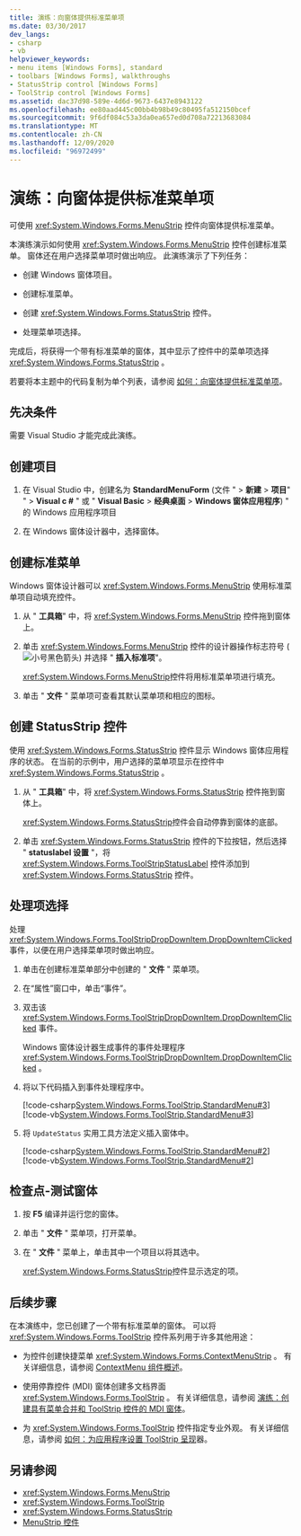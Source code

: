 ```yaml
---
title: 演练：向窗体提供标准菜单项
ms.date: 03/30/2017
dev_langs:
- csharp
- vb
helpviewer_keywords:
- menu items [Windows Forms], standard
- toolbars [Windows Forms], walkthroughs
- StatusStrip control [Windows Forms]
- ToolStrip control [Windows Forms]
ms.assetid: dac37d98-589e-4d6d-9673-6437e8943122
ms.openlocfilehash: ee80aad445c00bb4b98b49c80495fa512150bcef
ms.sourcegitcommit: 9f6df084c53a3da0ea657ed0d708a72213683084
ms.translationtype: MT
ms.contentlocale: zh-CN
ms.lasthandoff: 12/09/2020
ms.locfileid: "96972499"
---
```

# <a name="walkthrough-providing-standard-menu-items-to-a-form"></a>演练：向窗体提供标准菜单项

可使用 <xref:System.Windows.Forms.MenuStrip> 控件向窗体提供标准菜单。

本演练演示如何使用 <xref:System.Windows.Forms.MenuStrip> 控件创建标准菜单。 窗体还在用户选择菜单项时做出响应。 此演练演示了下列任务：

- 创建 Windows 窗体项目。

- 创建标准菜单。

- 创建 <xref:System.Windows.Forms.StatusStrip> 控件。

- 处理菜单项选择。

完成后，将获得一个带有标准菜单的窗体，其中显示了控件中的菜单项选择 <xref:System.Windows.Forms.StatusStrip> 。

若要将本主题中的代码复制为单个列表，请参阅 [如何：向窗体提供标准菜单项](how-to-provide-standard-menu-items-to-a-form.md)。

## <a name="prerequisites"></a>先决条件

需要 Visual Studio 才能完成此演练。

## <a name="create-the-project"></a>创建项目

1. 在 Visual Studio 中，创建名为 **StandardMenuForm** (文件 "   >  **新建**  >  **项目**" "  >  **Visual c #** " 或 " **Visual Basic**  >  **经典桌面**  >  **Windows 窗体应用程序**) " 的 Windows 应用程序项目

2. 在 Windows 窗体设计器中，选择窗体。

## <a name="create-a-standard-menu"></a>创建标准菜单

Windows 窗体设计器可以 <xref:System.Windows.Forms.MenuStrip> 使用标准菜单项自动填充控件。

1. 从 " **工具箱**" 中，将 <xref:System.Windows.Forms.MenuStrip> 控件拖到窗体上。

2. 单击 <xref:System.Windows.Forms.MenuStrip> 控件的设计器操作标志符号 (![ 小号黑色箭头 ](./media/designer-actions-glyph.gif)) 并选择 " **插入标准项**"。

     <xref:System.Windows.Forms.MenuStrip>控件将用标准菜单项进行填充。

3. 单击 " **文件** " 菜单项可查看其默认菜单项和相应的图标。

## <a name="create-a-statusstrip-control"></a>创建 StatusStrip 控件

使用 <xref:System.Windows.Forms.StatusStrip> 控件显示 Windows 窗体应用程序的状态。 在当前的示例中，用户选择的菜单项显示在控件中 <xref:System.Windows.Forms.StatusStrip> 。

1. 从 " **工具箱**" 中，将 <xref:System.Windows.Forms.StatusStrip> 控件拖到窗体上。

     <xref:System.Windows.Forms.StatusStrip>控件会自动停靠到窗体的底部。

2. 单击 <xref:System.Windows.Forms.StatusStrip> 控件的下拉按钮，然后选择 " **statuslabel 设置** "，将 <xref:System.Windows.Forms.ToolStripStatusLabel> 控件添加到 <xref:System.Windows.Forms.StatusStrip> 控件。

## <a name="handle-item-selection"></a>处理项选择

处理 <xref:System.Windows.Forms.ToolStripDropDownItem.DropDownItemClicked> 事件，以便在用户选择菜单项时做出响应。

1. 单击在创建标准菜单部分中创建的 " **文件** " 菜单项。

2. 在“属性”窗口中，单击“事件”。

3. 双击该 <xref:System.Windows.Forms.ToolStripDropDownItem.DropDownItemClicked> 事件。

     Windows 窗体设计器生成事件的事件处理程序 <xref:System.Windows.Forms.ToolStripDropDownItem.DropDownItemClicked> 。

4. 将以下代码插入到事件处理程序中。

     [!code-csharp[System.Windows.Forms.ToolStrip.StandardMenu#3](~/samples/snippets/csharp/VS_Snippets_Winforms/System.Windows.Forms.ToolStrip.StandardMenu/CS/Form1.cs#3)]
     [!code-vb[System.Windows.Forms.ToolStrip.StandardMenu#3](~/samples/snippets/visualbasic/VS_Snippets_Winforms/System.Windows.Forms.ToolStrip.StandardMenu/VB/Form1.vb#3)]

5. 将 `UpdateStatus` 实用工具方法定义插入窗体中。

     [!code-csharp[System.Windows.Forms.ToolStrip.StandardMenu#2](~/samples/snippets/csharp/VS_Snippets_Winforms/System.Windows.Forms.ToolStrip.StandardMenu/CS/Form1.cs#2)]
     [!code-vb[System.Windows.Forms.ToolStrip.StandardMenu#2](~/samples/snippets/visualbasic/VS_Snippets_Winforms/System.Windows.Forms.ToolStrip.StandardMenu/VB/Form1.vb#2)]

## <a name="checkpoint--test-your-form"></a>检查点-测试窗体

1. 按 **F5** 编译并运行您的窗体。

2. 单击 " **文件** " 菜单项，打开菜单。

3. 在 " **文件** " 菜单上，单击其中一个项目以将其选中。

     <xref:System.Windows.Forms.StatusStrip>控件显示选定的项。

## <a name="next-steps"></a>后续步骤

在本演练中，您已创建了一个带有标准菜单的窗体。 可以将 <xref:System.Windows.Forms.ToolStrip> 控件系列用于许多其他用途：

- 为控件创建快捷菜单 <xref:System.Windows.Forms.ContextMenuStrip> 。 有关详细信息，请参阅 [ContextMenu 组件概述](contextmenu-component-overview-windows-forms.md)。

- 使用停靠控件 (MDI) 窗体创建多文档界面 <xref:System.Windows.Forms.ToolStrip> 。 有关详细信息，请参阅 [演练：创建具有菜单合并和 ToolStrip 控件的 MDI 窗体](walkthrough-creating-an-mdi-form-with-menu-merging-and-toolstrip-controls.md)。

- 为 <xref:System.Windows.Forms.ToolStrip> 控件指定专业外观。 有关详细信息，请参阅 [如何：为应用程序设置 ToolStrip 呈现](how-to-set-the-toolstrip-renderer-for-an-application.md)器。

## <a name="see-also"></a>另请参阅

- <xref:System.Windows.Forms.MenuStrip>
- <xref:System.Windows.Forms.ToolStrip>
- <xref:System.Windows.Forms.StatusStrip>
- [MenuStrip 控件](menustrip-control-windows-forms.md)
